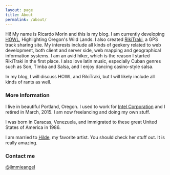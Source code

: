 ```yaml
---
layout: page
title: About
permalink: /about/
---
```


Hi! My name is Ricardo Morin and this is my blog. I am currently developing [HOWL](https://oregonhowl.org), Highlighting Oregon's Wild Lands. I also created [RikiTraki](https://www.rikitraki.com), a GPS track sharing site. My interests include all kinds of geekery related to web development, both client and server side, web mapping and geographical information systems. I am an avid hiker, which is the reason I started RikiTraki in the first place. I also love latin music, especially Cuban genres such as Son, Timba and Salsa, and I enjoy dancing casino-style salsa.

In my blog, I will discuss HOWL and RikiTraki, but I will likely include all kinds of rants as well.

### More Information

I live in beautiful Portland, Oregon. I used to work for [Intel Corporation](http://intel.com) and I retired in March, 2015. I am now freelancing and doing my own stuff.

I was born in Caracas, Venezuela, and immigrated to these great United States of America in 1986.

I am married to [Hilde](http://www.hildemorin.com), my favorite artist. You should check her stuff out. It is really amazing.

### Contact me

[@jimmieangel](https://twitter.com/jimmieangel)